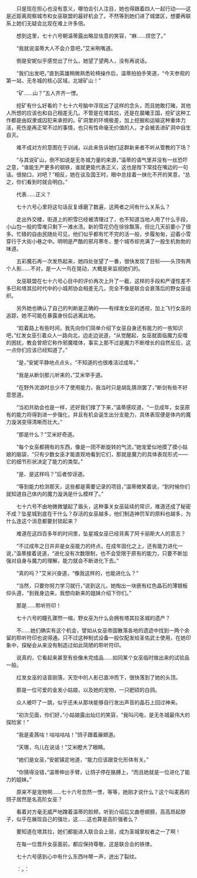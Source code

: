 　　只是现在担心也没有意义，哪怕会引人注目，她也得跟着四人一起行动——这是近距离观察城市和女巫联盟的最好机会了。不然等到她们进了城堡区，想要再联系上她们无疑会比现在难上许多倍。

　　想到这里，七十六号朝温蒂露出略显怯意的笑容，“麻……烦您了。”

　　“我就说温蒂大人不会介意吧，”艾米咧嘴道。

　　倒是安妮似乎感觉出了什么，她望了望两人，没有再说话。

　　“我们出发吧，”直到英雄稍微熟悉轮椅操作后，温蒂拍拍手笑道，“今天参观的第一站，无冬城的核心区域，北坡矿山！”

　　“矿……山？”五人齐齐一愣。

　　挖矿有什么好看的？七十六号脑中浮现出了这样的念头，而且她敢打赌，其他人所想的应该也和自己相差无几。不管是在塔其拉，还是在晨曦王国，挖矿这种工作都是由奴隶或囚犯来承担的。矿洞里的环境极差，加上挖掘和运输这种重体力活，死伤是再正常不过的事情，也只有性命毫无价值的人，才会被丢进矿洞中自生自灭。

　　难不成对方的意图在于训诫，以此来告诉她们这群新来者不听从管教的下场？

　　“与其说矿山，倒不如说是无冬城力量的来源，”温蒂的语气里并没有一丝恐吓之意，“谁能生产更多的钢铁，谁就更能代表正义，这也是陛下常挂在嘴边的一句话。很拗口，对吧？”相反，她在谈及国王时，眼中总挂着一抹化不开的笑意，“总之，你们看到时就会明白。”

　　代表……正义？

　　七十六号心里将这句话反复琢磨了数遍，这两者之间有什么关系么？

　　走出外交楼，街道上的积雪已经被清理过了，也不知道当地人用了什么手段，小山包一般的雪堆只剩下一滩水渍。新的雪花仍在徐徐飘落，但比几天前要小了很多。忙碌的自由民随处可见，他们似乎都有忙不完的活一般，步履匆匆，迎着小雪穿行于大街小巷之中。明明是严酷的邪月寒冬，整个城市却充满了一股生机勃勃的味道。

　　五彩魔石再一次发热起来，她四处张望了一番，很快发现了目标——头顶有两个人影……不对，是一人一鸟在晃动，大概是来监视她们的。

　　女巫联盟在七十六号心目中的评价再次上升了一截，这样的手段和严谨性差不多已和塔其拉时代中的小城邦协会相差无几，完全不像是联合会衰落后的野女巫组织。

　　另外她也确认了自己的判断是正确的——有绿发女巫的透视，加上飞行女巫的追踪，她不可能在暴露身份后逃离此地。

　　“趁着路上有些时间，我先向你们简单介绍下女巫自身还有能力的一些知识吧，”红发女巫引着众人一路向北，边走边说道，“从觉醒起，女巫就面临魔力反噬的困扰，教会曾把它称作邪魔噬体，事实上那不过是魔力不断增长的自然反应，这一点你们应该已经知道了。”

　　“是，”安妮平静地点点头，“不知道的也很难活过成年。”

　　“我是从断剑那儿听来的，”艾米举手道。

　　“在野外流浪时总少不了使用能力，我当时只是胡乱猜测罢了，”断剑有些不好意思道。

　　“当初共助会也是一样，还好我们撑了下来，”温蒂感叹道，“一旦成年，女巫原有的能力将得到进一步强化，并且有机会诞生出分支能力，具体表现便是体内的魔力漩涡变得清晰而壮大。”

　　“那是什么？”艾米好奇道。

　　“每个女巫都拥有的东西，像是一团不断旋转的气流，”她宠爱似地摸了摸小姑娘的脑袋，“只有少数女巫才能直观地看到它们，那就是魔力的具体表现形式——它的细节形状决定了能力的类型。”

　　“是、是这样吗？”后者惊讶道。

　　“等到能力检测那天，这些都是需要记录的项目，”温蒂微笑着说，“到时候你们就知道自己体内的魔力漩涡是什么模样了。”

　　七十六号不由地微微皱起了眉头，这种事关女巫延续的常识，难道还成了秘密不成？坠星城到底在干什么？存活的女巫越多，他们制造神罚军的原料也越多，为什么连这个消息都要封锁起来？

　　难道在这四百多年的时间里，坠星城女巫已经背离了阿卡丽斯大人的意志？

　　“不过成年之日并非是女巫能力的终点，在成年固化之上，还有能力进化一说，”温蒂接着说道，“进化没有次数限制，也不会受限于原有的能力，只要不断加强对自身与魔力的理解，能力就会不断进化下去。”

　　“真的吗？”艾米兴奋道，“像我这样的，也能进化么？”

　　“当然，只要你努力学习就行，”说到这儿，她掏出一块嵌有红色晶石的薄银板仰头道，“到我身边来，我想向新来的姐妹介绍下你们。”

　　那是……聆听符印！

　　七十六号的瞳孔骤然一缩，野女巫为什么会拥有塔其拉圣城的遗产？

　　不……她们确实有这个机会，譬如从女巫帝国散落各地的遗迹中找到一两个余留的聆听符印也说得通。只不过这种制式设备一般仅配发给圣佑武士使用，在她印象中，探秘会从来没有制造过如此简陋的聆听符印。

　　说真的，它看起来甚至有些像未完成品……如同某个女巫临时做出来的试验品一般。

　　红发女巫的话音刚落，天空中的人影已直冲而下，很快落到了她的头顶。

　　那是一位可爱的金发小姑娘，以及她的宠物，一只肥硕的白鸽。

　　众人被吓了一跳，似乎还未从那块能够自行发出声音的晶石上回过神来。

　　“初次见面，你们好，”小姑娘露出灿烂的笑容，“我叫闪电，是无冬城最伟大的探险家！”

　　“我是麦茜咕！咕咕咕咕！”鸽子跟着展翅道。

　　“天哪，鸟儿在说话！”艾米瞪大了眼睛。

　　“她们是女巫，”安妮镇定地道，“能力应该跟变化形体有关。”

　　“你猜得没错，”温蒂伸出手臂，让鸽子停在胳膊上，“而且她就是一位进化了能力的姐妹。”

　　原来不是宠物啊……七十六号忽然一愣，等等，她刚才说什么？这个叫麦茜的鸽子居然是名高阶女巫？

　　看着对方毫无威严地蹭着温蒂的脸颊，听到介绍后又曲卷翅膀，高高昂起脖子，似乎在展现自己的强壮，这……这也算是高阶强者么？

　　要知道在塔其拉，她们都能进入联合会上层，成为圣城掌权者之一了啊！

　　在每一位晋升女巫面前，都应保持尊敬，这是联合会的铁律。

　　七十六号感到心中有什么东西咔嚓一声，迸出了裂纹。

　　：。：
